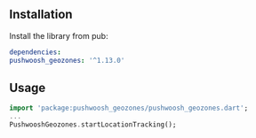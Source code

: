 ## Installation

Install the library from pub:

```yaml
dependencies:
pushwoosh_geozones: '^1.13.0'
```

## Usage
```dart
import 'package:pushwoosh_geozones/pushwoosh_geozones.dart';
...
PushwooshGeozones.startLocationTracking();
```
